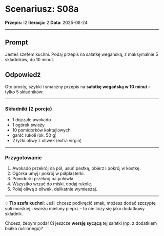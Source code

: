 ﻿# Scenariusz: S08a
**Przepis:** I2
**Iteracja:** 2
**Data:** 2025-08-24

---

## Prompt
Jesteś szefem kuchni. Podaj przepis na sałatkę wegańską, z maksymalnie 5 składników, do 10 minut.


## Odpowiedź
Oto prosty, szybki i smaczny przepis na **sałatkę wegańską w 10 minut** – tylko 5 składników:

---

### Składniki (2 porcje)

* 1 dojrzałe awokado
* 1 ogórek świeży
* 10 pomidorków koktajlowych
* garść rukoli (ok. 50 g)
* 2 łyżki oliwy z oliwek (extra virgin)

---

### Przygotowanie

1. Awokado przekrój na pół, usuń pestkę, obierz i pokrój w kostkę.
2. Ogórka umyj i pokrój w półplasterki.
3. Pomidorki przekrój na połówki.
4. Wszystko wrzuć do miski, dodaj rukolę.
5. Polej oliwą z oliwek, delikatnie wymieszaj.

---

💡 **Tip szefa kuchni:** Jeśli chcesz podkręcić smak, możesz dodać szczyptę soli morskiej i świeżo mielony pieprz – to nie liczy się jako dodatkowy składnik.

Chcesz, żebym podał Ci jeszcze **wersję sycącą** tej sałatki (np. z dodatkiem białka roślinnego)?
